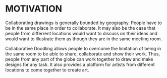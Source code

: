 # MOTIVATION #

Collaborating drawings is generally bounded by geography. People have to be in the same place in order to collaborate. It may also be the case that people from differrent locations would want to discuss on their ideas and would want to illustrate them as though they are in the same meeting room.

Collaborative Doodling allows people to overcome the limitation of being in the same room to be able to share, collaborate and show their work. Thus, people from any part of the globe can work together to draw and make designs for any task. It also provides a platform for artists from different locations to come together to create art.
